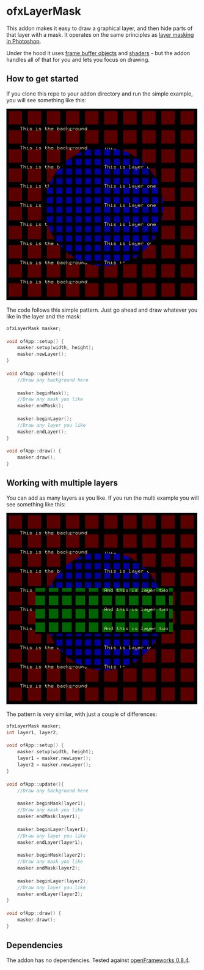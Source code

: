 ofxLayerMask
============
This addon makes it easy to draw a graphical layer, and then hide parts of that layer with a mask. It operates on the same principles as [layer masking in Photoshop](http://www.wikihow.com/Add-a-Layer-Mask-in-Photoshop).

Under the hood it uses [frame buffer objects](http://openframeworks.cc/documentation/gl/ofFbo.html) and [shaders](http://openframeworks.cc/tutorials/graphics/shaders.html) - but the addon handles all of that for you and lets you focus on drawing.

How to get started
------------------
If you clone this repo to your addon directory and run the simple example, you will see something like this:

![The simple example](images/example-simple.gif)

The code follows this simple pattern. Just go ahead and draw whatever you like in the layer and the mask:

```cpp
ofxLayerMask masker;

void ofApp::setup() {
    masker.setup(width, height);
    masker.newLayer();
}

void ofApp::update(){
    //Draw any background here

    masker.beginMask();
    //Draw any mask you like
    masker.endMask();
    
    masker.beginLayer();
    //Draw any layer you like
    masker.endLayer();
}

void ofApp::draw() {
    masker.draw();
}
```

Working with multiple layers
----------------------------
You can add as many layers as you like. If you run the multi example you will see something like this:

![The multi-layer example](images/example-more.gif)

The pattern is very similar, with just a couple of differences:

```cpp
ofxLayerMask masker;
int layer1, layer2;

void ofApp::setup() {
    masker.setup(width, height);
    layer1 = masker.newLayer();
    layer2 = masker.newLayer();
}

void ofApp::update(){
    //Draw any background here

    masker.beginMask(layer1);
    //Draw any mask you like
    masker.endMask(layer1);
    
    masker.beginLayer(layer1);
    //Draw any layer you like
    masker.endLayer(layer1);

    masker.beginMask(layer2);
    //Draw any mask you like
    masker.endMask(layer2);
    
    masker.beginLayer(layer2);
    //Draw any layer you like
    masker.endLayer(layer2);
}

void ofApp::draw() {
    masker.draw();
}
```

Dependencies
------------
The addon has no dependencies. Tested against [openFrameworks 0.8.4](http://openframeworks.cc/download/).